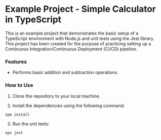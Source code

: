 # Example Project - Simple Calculator in TypeScript
This is an example project that demonstrates the basic setup of a TypeScript environment with Node.js and unit tests using the Jest library. This project has been created for the purpose of practicing setting up a Continuous Integration/Continuous Deployment (CI/CD) pipeline.

### Features

- Performs basic addition and subtraction operations.

### How to Use

1. Clone the repository to your local machine.

2. Install the dependencies using the following command:

```
npm install
```

3. Run the unit tests:

```
npx jest
```
